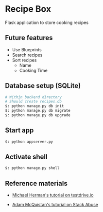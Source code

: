Recipe Box
==========================
Flask application to store cooking recipes


Future features
---------------
- Use Blueprints
- Search recipes
- Sort recipes
    - Name
    - Cooking Time

Database setup (SQLite)
---------------
```bash
# Within backend directory
# Should create recipes.db
$: python manage.py db init
$: python manage.py db migrate
$: python manage.py db upgrade
```

Start app
---------------
```bash
$: python appserver.py
```

Activate shell
---------------
```bash
$: python manage.py shell
```

Reference materials
---------------
- [Michael Herman's tutorial on testdrive.io](https://testdriven.io/blog/developing-a-single-page-app-with-flask-and-vuejs/ "Michael Herman's Tutorial")

- [Adam McQuistan's tutorial on Stack Abuse](https://stackabuse.com/single-page-apps-with-vue-js-and-flask-restful-api-with-flask/ "Adam McQuistan's Tutorial")
